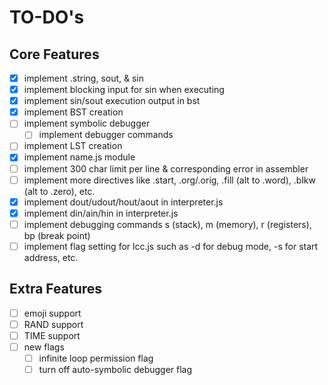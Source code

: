 # TO-DO's

## Core Features

- [x] implement .string, sout, & sin
- [x] implement blocking input for sin when executing
- [x] implement sin/sout execution output in bst
- [x] implement BST creation
- [ ] implement symbolic debugger
    - [ ] implement debugger commands
- [ ] implement LST creation
- [x] implement name.js module
- [ ] implement 300 char limit per line & corresponding error in assembler
- [ ] implement more directives like .start, .org/.orig, .fill (alt to .word), .blkw (alt to .zero), etc.
- [x] implement dout/udout/hout/aout in interpreter.js
- [x] implement din/ain/hin in interpreter.js
- [ ] implement debugging commands s (stack), m (memory), r (registers), bp (break point)
- [ ] implement flag setting for lcc.js such as -d for debug mode, -s for start address, etc. 

## Extra Features

- [ ] emoji support
- [ ] RAND support
- [ ] TIME support
- [ ] new flags
  - [ ] infinite loop permission flag
  - [ ] turn off auto-symbolic debugger flag
